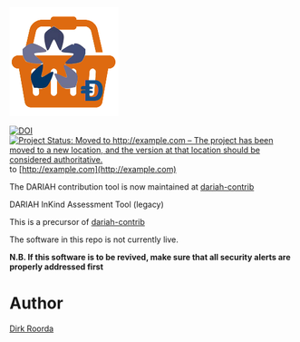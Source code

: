 ![inkind](https://raw.githubusercontent.com/Dans-labs/dariah/master/static/images/inkind_logo.png)

[![DOI](https://zenodo.org/badge/53429449.svg)](https://doi.org/10.5281/zenodo.1154040)
[![Project Status: Moved to http://example.com – The project has been moved to a new location, and the version at that location should be considered authoritative.](https://www.repostatus.org/badges/latest/moved.svg)](https://www.repostatus.org/#moved) to [http://example.com](http://example.com)

The DARIAH contribution tool is now maintained at
[dariah-contrib](https://github.com/Dans-labs/dariah-contrib)

DARIAH InKind Assessment Tool (legacy)

This is a precursor of [dariah-contrib](https://github.com/Dans-labs/dariah-contrib])

The software in this repo is not currently live.

**N.B. If this software is to be revived, make sure that all security alerts are properly addressed first**

# Author

[Dirk Roorda](https://github.com/dirkroorda)


